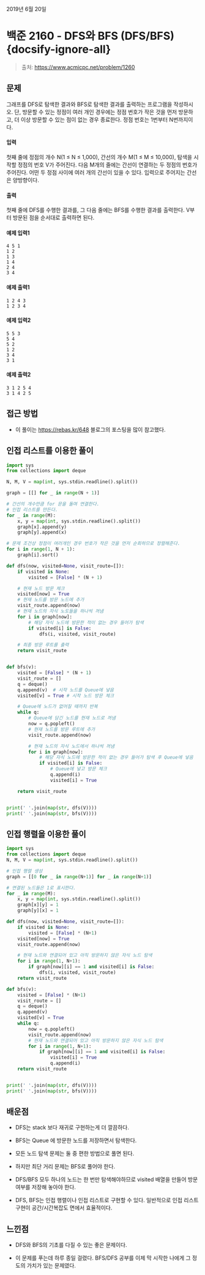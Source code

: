2019년 6월 20일

# 백준 2160 - DFS와 BFS (DFS/BFS) {docsify-ignore-all}

> 출처: https://www.acmicpc.net/problem/1260

## 문제

그래프를 DFS로 탐색한 결과와 BFS로 탐색한 결과를 출력하는 프로그램을 작성하시오. 단, 방문할 수 있는 정점이 여러 개인 경우에는 정점 번호가 작은 것을 먼저 방문하고, 더 이상 방문할 수 있는 점이 없는 경우 종료한다. 정점 번호는 1번부터 N번까지이다.

#### 입력

첫째 줄에 정점의 개수 N(1 ≤ N ≤ 1,000), 간선의 개수 M(1 ≤ M ≤ 10,000), 탐색을 시작할 정점의 번호 V가 주어진다. 다음 M개의 줄에는 간선이 연결하는 두 정점의 번호가 주어진다. 어떤 두 정점 사이에 여러 개의 간선이 있을 수 있다. 입력으로 주어지는 간선은 양방향이다.

#### 출력

첫째 줄에 DFS를 수행한 결과를, 그 다음 줄에는 BFS를 수행한 결과를 출력한다. V부터 방문된 점을 순서대로 출력하면 된다.

#### 예제 입력1

```
4 5 1
1 2
1 3
1 4
2 4
3 4
```

#### 예제 출력1

```
1 2 4 3
1 2 3 4
```

#### 예제 입력2

```
5 5 3
5 4
5 2
1 2
3 4
3 1
```

#### 예제 출력2

```
3 1 2 5 4
3 1 4 2 5
```

## 접근 방법

- 이 풀이는 https://rebas.kr/648 블로그의 포스팅을 많이 참고했다.

## 인접 리스트를 이용한 풀이

```python
import sys
from collections import deque

N, M, V = map(int, sys.stdin.readline().split())

graph = [[] for _ in range(N + 1)]

# 간선의 개수만큼 for 문을 돌며 연결한다.
# 인접 리스트를 만든다.
for _ in range(M):
    x, y = map(int, sys.stdin.readline().split())
    graph[x].append(y)
    graph[y].append(x)

# 문제 조건상 정점이 여러개인 경우 번호가 작은 것을 먼저 순회하므로 정렬해준다.
for i in range(1, N + 1):
    graph[i].sort()

def dfs(now, visited=None, visit_route=[]):
    if visited is None:
        visited = [False] * (N + 1)

    # 현재 노드 방문 체크
    visited[now] = True
    # 현재 노드를 방문 노드에 추가
    visit_route.append(now)
    # 현재 노드의 자식 노도들을 하나씩 꺼냄
    for i in graph[now]:
        # 해당 자식 노드에 방문한 적이 없는 경우 들어가 탐색
        if visited[i] is False:
            dfs(i, visited, visit_route)

    # 최종 방문 루트를 출력
    return visit_route


def bfs(v):
    visited = [False] * (N + 1)
    visit_route = []
    q = deque()
    q.append(v)  # 시작 노드를 Queue에 넣음
    visited[v] = True # 시작 노드 방문 체크

    # Queue에 노드가 없어질 때까지 반복
    while q:
        # Queue에 담긴 노드를 현재 노드로 꺼냄
        now = q.popleft()
        # 현재 노드를 방문 루트에 추가
        visit_route.append(now)

        # 현재 노드의 자식 노드에서 하나씩 꺼냄
        for i in graph[now]:
            # 해당 자식 노드에 방문한 적이 없는 경우 들어가 탐색 후 Queue에 넣음
            if visited[i] is False:
                # Queue에 넣고 방문 체크
                q.append(i)
                visited[i] = True

    return visit_route


print(' '.join(map(str, dfs(V))))
print(' '.join(map(str, bfs(V))))
```

## 인접 행렬을 이용한 풀이

```python
import sys
from collections import deque
N, M, V = map(int, sys.stdin.readline().split())

# 인접 행렬 생성
graph = [[0 for _ in range(N+1)] for _ in range(N+1)]

# 연결된 노드들은 1로 표시한다.
for _ in range(M):
    x, y = map(int, sys.stdin.readline().split())
    graph[x][y] = 1
    graph[y][x] = 1

def dfs(now, visited=None, visit_route=[]):
    if visited is None:
        visited = [False] * (N+1)
    visited[now] = True
    visit_route.append(now)

    # 현재 노드와 연결되어 있고 아직 방문하지 않은 자식 노드 탐색
    for i in range(1, N+1):
        if graph[now][i] == 1 and visited[i] is False:
            dfs(i, visited, visit_route)
    return visit_route

def bfs(v):
    visited = [False] * (N+1)
    visit_route = []
    q = deque()
    q.append(v)
    visited[v] = True
    while q:
        now = q.popleft()
        visit_route.append(now)
        # 현재 노드와 연결되어 있고 아직 방문하지 않은 자식 노드 탐색
        for i in range(1, N+1):
            if graph[now][i] == 1 and visited[i] is False:
                visited[i] = True
                q.append(i)
    return visit_route


print(' '.join(map(str, dfs(V))))
print(' '.join(map(str, bfs(V))))
```

## 배운점

- DFS는 stack 보다 재귀로 구현하는게 더 깔끔하다.

- BFS는 Queue 에 방문한 노드를 저장하면서 탐색한다.

- 모든 노드 탐색 문제는 둘 중 편한 방법으로 풀면 된다.

- 하지만 최단 거리 문제는 BFS로 풀어야 한다.

- DFS/BFS 모두 하나의 노드는 한 번만 탐색해야하므로 visited 배열을 만들어 방문 여부를 저장해 놓아야 한다.

- DFS, BFS는 인접 행렬이나 인접 리스트로 구현할 수 있다. 일반적으로 인접 리스트 구현이 공간/시간복잡도 면에서 효율적이다.

## 느낀점

- DFS와 BFS의 기초를 다질 수 있는 좋은 문제이다.

- 이 문제를 푸는데 하루 종일 걸렸다. BFS/DFS 공부를 이제 막 시작한 나에게 그 정도의 가치가 있는 문제였다.
